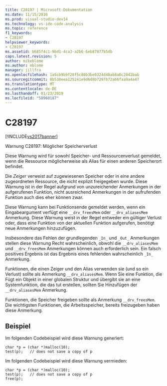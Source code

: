 ```yaml
---
title: C28197 | Microsoft-Dokumentation
ms.date: 11/15/2016
ms.prod: visual-studio-dev14
ms.technology: vs-ide-code-analysis
ms.topic: reference
f1_keywords:
- C28197
helpviewer_keywords:
- C28197
ms.assetid: b685f4c1-9bd1-4ca3-a2b6-6eb87877b5db
caps.latest.revision: 5
author: mikeblome
ms.author: mblome
manager: jillfra
ms.openlocfilehash: 1a5cb9b9f28f5c80b3be0324d40ab8a0c2842bab
ms.sourcegitcommit: 8b538eea125241e9d6d8b7297b72a66faa9a4a47
ms.translationtype: MT
ms.contentlocale: de-DE
ms.lasthandoff: 01/23/2019
ms.locfileid: "58960187"
---
```

# <a name="c28197"></a>C28197
[!INCLUDE[vs2017banner](../includes/vs2017banner.md)]

Warnung C28197: Möglicher Speicherverlust  
  
 Diese Warnung wird für sowohl Speicher- und Ressourcenverlust gemeldet, wenn die Ressource möglicherweise als Alias für einen anderen Speicherort befindet.  
  
 Die *Zeiger* verweist auf zugewiesenen Speicher oder in eine andere zugeordneten Ressource, die nicht explizit freigegeben wurde. Diese Warnung ist in der Regel aufgrund von unzureichender Anmerkungen in der aufgerufenen Funktion, nicht ausreichend Anmerkungen in der aufrufenden Funktion auch dies eher können zwar.  
  
 Diese Warnung kann bei Funktionsende gemeldet werden, wenn ein Eingabeargument verfügt eine `__drv_freesMem` oder `__drv_aliasesMem` Anmerkung. Diese Warnung weist in der Regel entweder ein gültiger Verlust oder, dass eine Funktion von der aktuellen Funktion aufgerufen, benötigt neue Anmerkungen hinzuzufügen.  
  
 Insbesondere das Fehlen der grundlegenden `_In_` und `_Out_` Anmerkungen stellen diese Warnung Recht wahrscheinlich, obwohl die `__drv_aliasesMem` und `__drv_freesMem` Anmerkungen können auch erforderlich sein. Ein falsch positives Ergebnis ist das Ergebnis eines fehlenden wahrscheinlich `_In_` Anmerkung.  
  
 Funktionen, die einen Zeiger und den Alias verwenden sie (und so ein Verlust) sollte als Anmerkung `__drv_aliasesMem`. Wenn Sie eine Funktion, die Fügt ein Objekt in einer globalen Struktur und übergibt sie an eine Systemfunktion, die das tut erstellen, sollten Sie Hinzufügen der `__drv_aliasesMem` Anmerkung.  
  
 Funktionen, die Speicher freigeben sollte als Anmerkung `__drv_freesMem`. Die wichtigsten Funktionen, die Arbeitsspeicher, bereits freizugeben haben diese Anmerkung.  
  
## <a name="example"></a>Beispiel  
 Im folgenden Codebeispiel wird diese Warnung generiert:  
  
```  
char *p = (char *)malloc(10);  
test(p);   // does not save a copy of p  
```  
  
 Im folgenden Codebeispiel wird diese Warnung vermieden:  
  
```  
char *p = (char *)malloc(10);  
test(p);   // does not save a copy of p  
free(p);  
```
